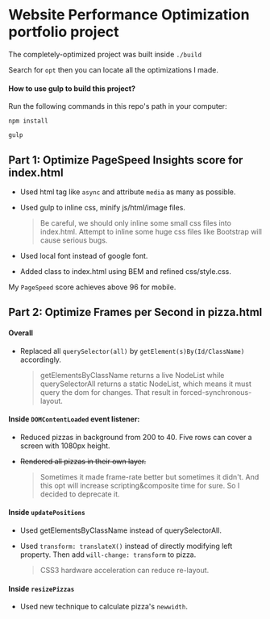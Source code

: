 # Website Performance Optimization portfolio project
The completely-optimized project was built inside `./build`  

Search for `opt` then you can locate all the optimizations I made.

#### How to use gulp to build this project?
Run the following commands in this repo's path in your computer:
```
npm install

gulp
```

## Part 1: Optimize PageSpeed Insights score for index.html
- Used html tag like `async` and attribute `media` as many as possible.

- Used gulp to inline css, minify js/html/image files.
  > Be careful, we should only inline some small css files into index.html. Attempt to inline some huge css files like Bootstrap will cause serious bugs.

- Used local font instead of google font.
- Added class to index.html using BEM and refined css/style.css.

My `PageSpeed` score achieves above 96 for mobile.


## Part 2: Optimize Frames per Second in pizza.html
#### Overall
- Replaced all `querySelector(all)` by `getElement(s)By(Id/ClassName)` accordingly.
  > getElementsByClassName returns a live NodeList while querySelectorAll returns a static NodeList, which means it must query the dom for changes. That result in forced-synchronous-layout.

#### Inside `DOMContentLoaded` event listener:
- Reduced pizzas in background from 200 to 40. Five rows can cover a screen with 1080px height.

- ~~Rendered all pizzas in their own layer.~~
  > Sometimes it made frame-rate better but sometimes it didn't. And this opt will increase scripting&composite time for sure. So I decided to deprecate it.

#### Inside `updatePositions`
- Used getElementsByClassName instead of querySelectorAll.

- Used `transform: translateX()` instead of directly modifying left property. Then add `will-change: transform` to pizza.
  > CSS3 hardware acceleration can reduce re-layout.


#### Inside `resizePizzas`
- Used new technique to calculate pizza's `newwidth`.
